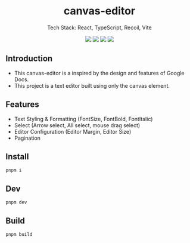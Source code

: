<h1 align="center">canvas-editor</h1>

<p align="center">
 Tech Stack: React, TypeScript, Recoil, Vite
</p>
<p align="center">
<img src="https://img.shields.io/badge/React-61dafb?style=flat&logo=React&logoColor=black">
<img src="https://img.shields.io/badge/TypeScript-3178c6?style=flat&logo=TypeScript&logoColor=white">
<img src="https://img.shields.io/badge/Recoil-0099FF?style=flat&logo=Recoil&logoColor=white">
<img src="https://img.shields.io/badge/Vite-646CFF?style=flat&logo=Vite&logoColor=white">
</p>

## Introduction

- This canvas-editor is a inspired by the design and features of Google Docs.
- This project is a text editor built using only the canvas element.

## Features

- Text Styling & Formatting (FontSize, FontBold, FontItalic)
- Select (Arrow select, All select, mouse drag select)
- Editor Configuration (Editor Margin, Editor Size)
- Pagination

## Install

`pnpm i`

## Dev

`pnpm dev`

## Build

`pnpm build`
